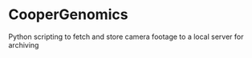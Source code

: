 # CooperGenomics
Python scripting to fetch and store camera footage to a local server for archiving
